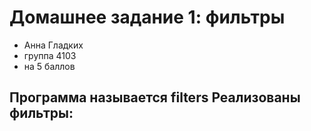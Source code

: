# Домашнее задание 1: фильтры
- Анна Гладких
- группа 4103
- на 5 баллов

Программа называется filters 
Реализованы фильтры: 
- 



